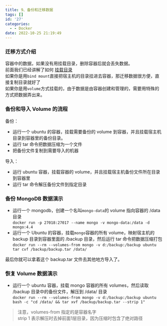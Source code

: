 ```yaml
---
title: 9、备份和迁移数据
tags: []
id: '27'
categories:
  - - Docker
date: 2022-10-25 21:19:49
---
```


### 迁移方式介绍

容器中的数据，如果没有用挂载目录，删除容器后就会丢失数据。  
前面我们已经讲解了如何 [挂载目录](kze7f0ZR)  
如果你是用`bind mount`直接把宿主机的目录挂进去容器，那迁移数据很方便，直接复制目录就好了  
如果你是用`volume`方式挂载的，由于数据是由容器创建和管理的，需要用特殊的方式把数据弄出来。

### 备份和导入 Volume 的流程

备份：

*   运行一个 ubuntu 的容器，挂载需要备份的 volume 到容器，并且挂载宿主机目录到容器里的备份目录。
*   运行 tar 命令把数据压缩为一个文件
*   把备份文件复制到需要导入的机器

导入：

*   运行 ubuntu 容器，挂载容器的 volume，并且挂载宿主机备份文件所在目录到容器里
*   运行 tar 命令解压备份文件到指定目录

### 备份 MongoDB 数据演示

*   运行一个 mongodb，创建一个名叫`mongo-data`的 volume 指向容器的 /data 目录  
    `docker run -p 27018:27017 --name mongo -v mongo-data:/data -d mongo:4.4`
*   运行一个 Ubuntu 的容器，挂载`mongo`容器的所有 volume，映射宿主机的 backup 目录到容器里面的 /backup 目录，然后运行 tar 命令把数据压缩打包  
    `docker run --rm --volumes-from mongo -v d:/backup:/backup ubuntu tar cvf /backup/backup.tar /data/`

最后你就可以拿着这个 backup.tar 文件去其他地方导入了。

### 恢复 Volume 数据演示

*   运行一个 ubuntu 容器，挂载 mongo 容器的所有 volumes，然后读取 /backup 目录中的备份文件，解压到 /data/ 目录  
    `docker run --rm --volumes-from mongo -v d:/backup:/backup ubuntu bash -c "cd /data/ && tar xvf /backup/backup.tar --strip 1"`

> 注意，volumes-from 指定的是容器名字  
> strip 1 表示解压时去掉前面1层目录，因为压缩时包含了绝对路径